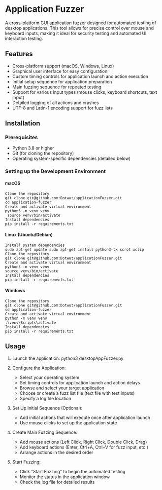 # Application Fuzzer

A cross-platform GUI application fuzzer designed for automated testing of desktop applications. This tool allows for precise control over mouse and keyboard inputs, making it ideal for security testing and automated UI interaction testing.

## Features

- Cross-platform support (macOS, Windows, Linux)
- Graphical user interface for easy configuration
- Custom timing controls for application launch and action execution
- Initial setup sequence for application preparation
- Main fuzzing sequence for repeated testing
- Support for various input types (mouse clicks, keyboard shortcuts, text input)
- Detailed logging of all actions and crashes
- UTF-8 and Latin-1 encoding support for fuzz lists

## Installation

### Prerequisites

- Python 3.8 or higher
- Git (for cloning the repository)
- Operating system-specific dependencies (detailed below)

### Setting up the Development Environment

#### macOS

```
Clone the repository
git clone git@github.com:Dotwut/applicationFuzzer.git
cd application-fuzzer
Create and activate virtual environment
python3 -m venv venv
 source venv/bin/activate
Install dependencies
pip install -r requirements.txt
```

#### Linux (Ubuntu/Debian)

```
Install system dependencies
sudo apt-get update sudo apt-get install python3-tk scrot xclip
Clone the repository
git clone git@github.com:Dotwut/applicationFuzzer.git
Create and activate virtual environment
python3 -m venv venv
source venv/bin/activate
Install dependencies
pip install -r requirements.txt
```

#### Windows

```
Clone the repository
git clone git@github.com:Dotwut/applicationFuzzer.git
cd application-fuzzer
Create and activate virtual environment
python -m venv venv
.\venv\Scripts\activate
Install dependencies
pip install -r requirements.txt
```

## Usage

1. Launch the application:
python3 desktopAppFuzzer.py


2. Configure the Application:
   - Select your operating system
   - Set timing controls for application launch and action delays
   - Browse and select your target application
   - Choose or create a fuzz list file (text file with test inputs)
   - Specify a log file location

3. Set Up Initial Sequence (Optional):
   - Add initial actions that will execute once after application launch
   - Use mouse clicks to set up the application state

4. Create Main Fuzzing Sequence:
   - Add mouse actions (Left Click, Right Click, Double Click, Drag)
   - Add keyboard actions (Enter, Ctrl+A, Ctrl+V for fuzz input, etc.)
   - Arrange actions in the desired order

5. Start Fuzzing:
   - Click "Start Fuzzing" to begin the automated testing
   - Monitor the status in the application window
   - Check the log file for detailed results

